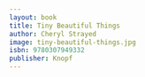 ```yaml
---
layout: book
title: Tiny Beautiful Things
author: Cheryl Strayed
image: tiny-beautiful-things.jpg
isbn: 9780307949332
publisher: Knopf
---
```

